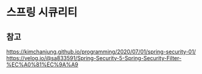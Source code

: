 # 스프링 시큐리티 


## 참고 

https://kimchanjung.github.io/programming/2020/07/01/spring-security-01/
https://velog.io/@sa833591/Spring-Security-5-Spring-Security-Filter-%EC%A0%81%EC%9A%A9